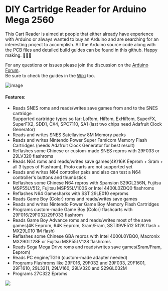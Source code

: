 # DIY Cartridge Reader for Arduino Mega 2560
This Cart Reader is aimed at people that either already have experience with Arduino or always wanted to buy an Arduino and are searching for an interesting project to accomplish. All the Arduino source code along with the PCB files and detailed build guides can be found in this github. Happy making. 🔧🔨😊

For any questions or issues please join the discussion on the [Arduino Forum](http://forum.arduino.cc/index.php?topic=158974.9001).  
Be sure to check the guides in the [Wiki](https://github.com/sanni/cartreader/wiki) too. 

![image](https://dl.dropboxusercontent.com/s/nk0eo146bpljk6s/v17_carts.png?dl=1)     

#### Features:  
- Reads SNES roms and reads/writes save games from and to the SNES cartridge  
  Supported cartridge types so far: LoRom, HiRom, ExHiRom, SuperFX, SuperFX2, SDD1, CX4, SPC7110, SA1 (last two chips need Adafruit Clock Generator)     
- Reads and writes SNES Satellaview 8M Memory packs    
- Reads and writes Nintendo Power Super Famicom Memory Flash Cartridges (needs Adafruit Clock Generator for best result)  
- Reflashes some Chinese or custom-made SNES repros with 29F033 or 29LV320 flashroms     
- Reads N64 roms and reads/writes save games(4K/16K Eeprom + Sram + all 3 types of Flashram), Proto carts are not supported yet  
- Reads and writes N64 controller paks and also can test a N64 controller's buttons and thumbstick   
- Reflashes some Chinese N64 repros with Spansion S29GL256N, Fujitsu MSP55LV512, Fujitsu MSP55LV100S or Intel 4400L0ZDQ0 flashroms    
- Reflashes N64 Gamesharks with SST 29LE010 eeproms     
- Reads Game Boy (Color) roms and reads/writes save games   
- Reads and writes Nintendo Power Game Boy Memory Flash Cartridges   
- Programs custom-made Game Boy (Color) flashcarts with 29F016/29F032/29F033 flashrom   
- Reads Game Boy Advance roms and reads/writes most of the save games(4K Eeprom, 64K Eeprom, Sram/Fram, SST39VF512 512K flash + MX29L010 1M flash)  
- Reflashes some Chinese GBA repros with Intel 4000L0YBQ0, Macronix MX29GL128E or Fujitsu MSP55LV128 flashroms    
- Reads Sega Mega Drive roms and reads/writes save games(Sram/Fram, Eeprom)    
- Reads PC engine/TG16 (custom-made adapter needed)   
- Programs Flashroms like 29F016, 29F032 and 29F033, 29F1601, 29F1610, 29L3211, 29LV160, 29LV320 and S29GL032M   
- Programs 27C322 Eproms   


[![](https://dl.dropboxusercontent.com/s/h2e08skmn9pbi2y/savegameyouprev.jpg?dl=1)](https://www.youtube.com/watch?v=r0J9Dplejjg)   
